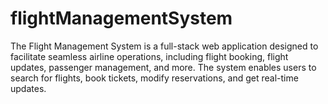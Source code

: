 # flightManagementSystem
The Flight Management System is a full-stack web application designed to facilitate seamless airline operations, including flight booking, flight updates, passenger management, and more. The system enables users to search for flights, book tickets, modify reservations, and get real-time updates.

